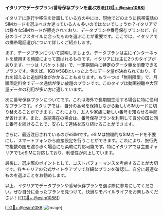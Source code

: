 **イタリアでデータプラン/番号保存プランを選ぶ方法[[TG💪+ @esim1088](https://t.me/s/esim1088)]**

イタリアに旅行や移住を計画している方の中には、現地でどのように携帯電話のSIMカードを選ぶべきか迷っている人も多いのではないでしょうか？イタリアでは様々なSIMカードが販売されており、データプランや番号保存プランなど、自分のライフスタイルに合ったものを選ぶことが重要です。ここでは、イタリアでの携帯電話選びについて詳しくご紹介します。

まず、データプランについて説明しましょう。データプランは主にインターネットを使用する頻度によって選ばれるものです。イタリアには主に2つのタイプがあります。一つは「パケット型」で、一定期間内に特定のデータ量を消費できるプランです。例えば、1GBや5GBといったようにデータ量が決められており、それを超えると追加料金がかかることもあります。もう一つは「無制限型」で、月額固定料金でデータ通信が使い放題のプランです。このタイプは動画視聴や大容量データの利用が多い方に適しています。

次に番号保存プランについてです。これは海外で長期間生活する場合に特に便利なプランです。イタリアでは、自分の番号を保持しながら新しいSIMカードに切り替えることができます。これにより、友人や家族に新しい番号を知らせる手間が省けます。また、長期滞在の場合は、番号保存プランを利用して自分の国と同じ番号を続けることで、安心して連絡を取り続けることができます。

さらに、最近注目されているのがeSIMです。eSIMは物理的なSIMカードを不要にし、スマートフォンから直接設定を行うことができます。これにより、旅行先で複数の国を渡り歩く場合にも柔軟に対応可能です。特にイタリアでは主要キャリアでもeSIMに対応しており、利便性が向上しています。

最後に、選ぶ際のポイントとして、コストパフォーマンスを考慮することが大切です。各キャリアの公式サイトやアプリで詳細なプランを確認し、自分に最適なものを選ぶことをお勧めします。

以上、イタリアでデータプランや番号保存プランを選ぶ際に参考にしてください。ぜひ自分に合ったプランを見つけて、快適なモバイルライフをお楽しみください！([[TG💪+ @esim1088](https://t.me/s/esim1088)])

[[TG💪+ @esim1088](https://t.me/s/esim1088) ![Image](https://i.postimg.cc/Y0z9fWf4/image.png)]